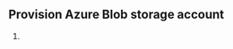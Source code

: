 ## Provision Azure Blob storage account 

1. 


<!--stackedit_data:
eyJoaXN0b3J5IjpbNzUzMDE2MDY4XX0=
-->